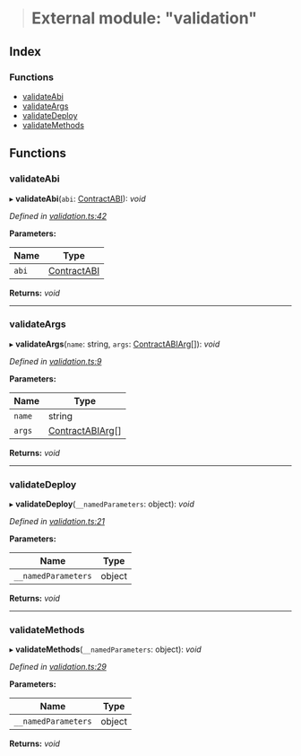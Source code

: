 > # External module: "validation"

## Index

### Functions

* [validateAbi](_validation_.md#validateabi)
* [validateArgs](_validation_.md#validateargs)
* [validateDeploy](_validation_.md#validatedeploy)
* [validateMethods](_validation_.md#validatemethods)

## Functions

###  validateAbi

▸ **validateAbi**(`abi`: [ContractABI](../interfaces/_types_.contractabi.md)): *void*

*Defined in [validation.ts:42](https://github.com/polkadot-js/api/blob/960d399/packages/api-contract/src/validation.ts#L42)*

**Parameters:**

Name | Type |
------ | ------ |
`abi` | [ContractABI](../interfaces/_types_.contractabi.md) |

**Returns:** *void*

___

###  validateArgs

▸ **validateArgs**(`name`: string, `args`: [ContractABIArg](../interfaces/_types_.contractabiarg.md)[]): *void*

*Defined in [validation.ts:9](https://github.com/polkadot-js/api/blob/960d399/packages/api-contract/src/validation.ts#L9)*

**Parameters:**

Name | Type |
------ | ------ |
`name` | string |
`args` | [ContractABIArg](../interfaces/_types_.contractabiarg.md)[] |

**Returns:** *void*

___

###  validateDeploy

▸ **validateDeploy**(`__namedParameters`: object): *void*

*Defined in [validation.ts:21](https://github.com/polkadot-js/api/blob/960d399/packages/api-contract/src/validation.ts#L21)*

**Parameters:**

Name | Type |
------ | ------ |
`__namedParameters` | object |

**Returns:** *void*

___

###  validateMethods

▸ **validateMethods**(`__namedParameters`: object): *void*

*Defined in [validation.ts:29](https://github.com/polkadot-js/api/blob/960d399/packages/api-contract/src/validation.ts#L29)*

**Parameters:**

Name | Type |
------ | ------ |
`__namedParameters` | object |

**Returns:** *void*